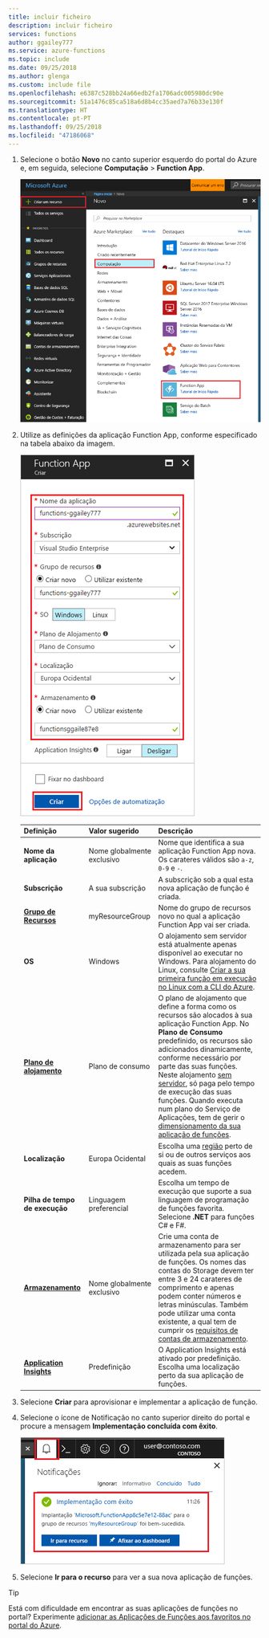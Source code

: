 ```yaml
---
title: incluir ficheiro
description: incluir ficheiro
services: functions
author: ggailey777
ms.service: azure-functions
ms.topic: include
ms.date: 09/25/2018
ms.author: glenga
ms.custom: include file
ms.openlocfilehash: e6387c528bb24a66edb2fa1706adc005980dc90e
ms.sourcegitcommit: 51a1476c85ca518a6d8b4cc35aed7a76b33e130f
ms.translationtype: HT
ms.contentlocale: pt-PT
ms.lasthandoff: 09/25/2018
ms.locfileid: "47186068"
---
```

1. Selecione o botão **Novo** no canto superior esquerdo do portal do Azure e, em seguida, selecione **Computação** > **Function App**.

    ![Criar uma aplicação de função no portal do Azure](./media/functions-create-function-app-portal/function-app-create-flow.png)

2. Utilize as definições da aplicação Function App, conforme especificado na tabela abaixo da imagem.

    ![Definir novas definições da aplicação de funções](./media/functions-create-function-app-portal/function-app-create-flow2.png)

    | Definição      | Valor sugerido  | Descrição                                        |
    | ------------ |  ------- | -------------------------------------------------- |
    | **Nome da aplicação**  | Nome globalmente exclusivo | Nome que identifica a sua aplicação Function App nova. Os carateres válidos são `a-z`, `0-9` e `-`.  | 
    | **Subscrição** | A sua subscrição | A subscrição sob a qual esta nova aplicação de função é criada. | 
    | **[Grupo de Recursos](../articles/azure-resource-manager/resource-group-overview.md)** |  myResourceGroup | Nome do grupo de recursos novo no qual a aplicação Function App vai ser criada. |
    | **OS** | Windows | O alojamento sem servidor está atualmente apenas disponível ao executar no Windows. Para alojamento do Linux, consulte [Criar a sua primeira função em execução no Linux com a CLI do Azure](../articles/azure-functions/functions-create-first-azure-function-azure-cli-linux.md). |
    | **[Plano de alojamento](../articles/azure-functions/functions-scale.md)** | Plano de consumo | O plano de alojamento que define a forma como os recursos são alocados à sua aplicação Function App. No **Plano de Consumo** predefinido, os recursos são adicionados dinamicamente, conforme necessário por parte das suas funções. Neste alojamento [sem servidor](https://azure.microsoft.com/overview/serverless-computing/), só paga pelo tempo de execução das suas funções. Quando executa num plano do Serviço de Aplicações, tem de gerir o [dimensionamento da sua aplicação de funções](../articles/azure-functions/functions-scale.md).  |
    | **Localização** | Europa Ocidental | Escolha uma [região](https://azure.microsoft.com/regions/) perto de si ou de outros serviços aos quais as suas funções acedem. |
    | **Pilha de tempo de execução** | Linguagem preferencial | Escolha um tempo de execução que suporte a sua linguagem de programação de funções favorita. Selecione **.NET** para funções C# e F#. |
    | **[Armazenamento](../articles/storage/common/storage-quickstart-create-account.md)** |  Nome globalmente exclusivo |  Crie uma conta de armazenamento para ser utilizada pela sua aplicação de funções. Os nomes das contas do Storage devem ter entre 3 e 24 carateres de comprimento e apenas podem conter números e letras minúsculas. Também pode utilizar uma conta existente, a qual tem de cumprir os [requisitos de contas de armazenamento](../articles/azure-functions/functions-scale.md#storage-account-requirements). |
    | **[Application Insights](../articles/azure-functions/functions-monitoring.md)** | Predefinição | O Application Insights está ativado por predefinição. Escolha uma localização perto da sua aplicação de funções.  |

3. Selecione **Criar** para aprovisionar e implementar a aplicação de função.

4. Selecione o ícone de Notificação no canto superior direito do portal e procure a mensagem **Implementação concluída com êxito**.

    ![Definir novas definições da aplicação de funções](./media/functions-create-function-app-portal/function-app-create-notification.png)

5. Selecione **Ir para o recurso** para ver a sua nova aplicação de funções.

> [!TIP]
> Está com dificuldade em encontrar as suas aplicações de funções no portal? Experimente [adicionar as Aplicações de Funções aos favoritos no portal do Azure](../articles/azure-functions/functions-how-to-use-azure-function-app-settings.md#favorite).

